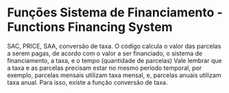 # Funções Sistema de Financiamento - Functions Financing System
 SAC, PRICE, SAA, conversão de taxa.
 O código calcula o valor das parcelas a serem pagas, de acordo com o valor a ser financiado, o sistema de financiamento, a taxa, e o tempo (quantidade de parcelas)
 Vale lembrar que a taxa e as parcelas precisam estar no mesmo período temporal, por exemplo, parcelas mensais utilizam taxa mensal, e, parcelas anuais utilizam taxa anual. Para isso, existe a função conversão de taxa.
